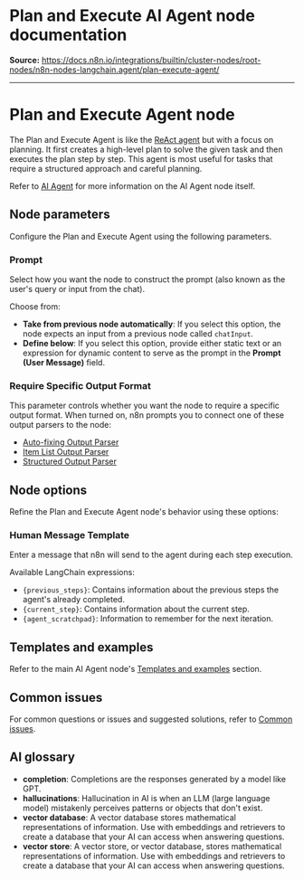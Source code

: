 # Plan and Execute AI Agent node documentation

**Source:** https://docs.n8n.io/integrations/builtin/cluster-nodes/root-nodes/n8n-nodes-langchain.agent/plan-execute-agent/

---

# Plan and Execute Agent node

The Plan and Execute Agent is like the [ReAct agent](../react-agent/) but with a focus on planning. It first creates a high-level plan to solve the given task and then executes the plan step by step. This agent is most useful for tasks that require a structured approach and careful planning.

Refer to [AI Agent](../) for more information on the AI Agent node itself.

## Node parameters

Configure the Plan and Execute Agent using the following parameters.

### Prompt

Select how you want the node to construct the prompt (also known as the user's query or input from the chat).

Choose from:

- **Take from previous node automatically**: If you select this option, the node expects an input from a previous node called `chatInput`.
- **Define below**: If you select this option, provide either static text or an expression for dynamic content to serve as the prompt in the **Prompt (User Message)** field.

### Require Specific Output Format

This parameter controls whether you want the node to require a specific output format. When turned on, n8n prompts you to connect one of these output parsers to the node:

- [Auto-fixing Output Parser](../../../sub-nodes/n8n-nodes-langchain.outputparserautofixing/)
- [Item List Output Parser](../../../sub-nodes/n8n-nodes-langchain.outputparseritemlist/)
- [Structured Output Parser](../../../sub-nodes/n8n-nodes-langchain.outputparserstructured/)

## Node options

Refine the Plan and Execute Agent node's behavior using these options:

### Human Message Template

Enter a message that n8n will send to the agent during each step execution.

Available LangChain expressions:

- `{previous_steps}`: Contains information about the previous steps the agent's already completed.
- `{current_step}`: Contains information about the current step.
- `{agent_scratchpad}`: Information to remember for the next iteration.

## Templates and examples

Refer to the main AI Agent node's [Templates and examples](../#templates-and-examples) section.

## Common issues

For common questions or issues and suggested solutions, refer to [Common issues](../common-issues/).

## AI glossary

- **completion**: Completions are the responses generated by a model like GPT.
- **hallucinations**: Hallucination in AI is when an LLM (large language model) mistakenly perceives patterns or objects that don't exist.
- **vector database**: A vector database stores mathematical representations of information. Use with embeddings and retrievers to create a database that your AI can access when answering questions.
- **vector store**: A vector store, or vector database, stores mathematical representations of information. Use with embeddings and retrievers to create a database that your AI can access when answering questions.
